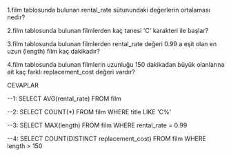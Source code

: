 1.film tablosunda bulunan rental_rate sütunundaki değerlerin ortalaması nedir?

2.film tablosunda bulunan filmlerden kaç tanesi 'C' karakteri ile başlar?

3.film tablosunda bulunan filmlerden rental_rate değeri 0.99 a eşit olan en uzun (length) film kaç dakikadır?

4.film tablosunda bulunan filmlerin uzunluğu 150 dakikadan büyük olanlarına ait kaç farklı replacement_cost değeri vardır?

CEVAPLAR

--1: SELECT AVG(rental_rate) FROM film

--2: SELECT COUNT(*) FROM film WHERE title LIKE 'C%'

--3: SELECT MAX(length) FROM film WHERE rental_rate = 0.99 

--4: SELECT COUNT(DISTINCT replacement_cost) FROM film WHERE length > 150
